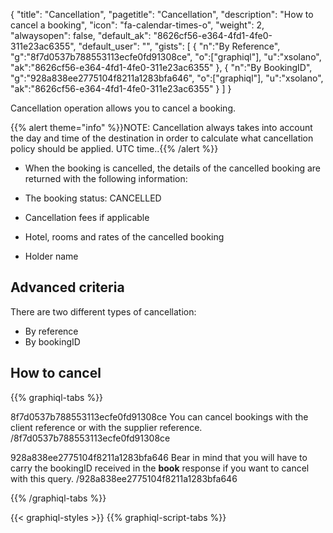 {
"title": "Cancellation",
"pagetitle": "Cancellation",
"description": "How to cancel a booking",
"icon": "fa-calendar-times-o",
"weight": 2,
"alwaysopen": false,
"default_ak": "8626cf56-e364-4fd1-4fe0-311e23ac6355",
"default_user": "",
"gists": [
    {
        "n":"By Reference",
        "g":"8f7d0537b788553113ecfe0fd91308ce",
        "o":["graphiql"],
        "u":"xsolano",
        "ak":"8626cf56-e364-4fd1-4fe0-311e23ac6355"
    },
    {
        "n":"By BookingID",
        "g":"928a838ee2775104f8211a1283bfa646",
        "o":["graphiql"],
        "u":"xsolano",
        "ak":"8626cf56-e364-4fd1-4fe0-311e23ac6355"
    }
        ]
}

Cancellation operation allows you to cancel a booking.

{{% alert theme="info" %}}NOTE: Cancellation always takes into account the day and time of the destination in order to calculate what cancellation policy should be applied. UTC time..{{% /alert %}}

- When the booking is cancelled, the details of the cancelled booking are returned with the following information:

- The booking status: CANCELLED
- Cancellation fees if applicable
- Hotel, rooms and rates of the cancelled booking
- Holder name

## Advanced criteria
There are two different types of cancellation:

* By reference
* By bookingID

## How to cancel 
{{% graphiql-tabs %}}

8f7d0537b788553113ecfe0fd91308ce
You can cancel bookings with the client reference or with the supplier reference.
/8f7d0537b788553113ecfe0fd91308ce

928a838ee2775104f8211a1283bfa646
Bear in mind that you will have to carry the bookingID received in the **book** response if you want to cancel with this query.
/928a838ee2775104f8211a1283bfa646

{{% /graphiql-tabs %}}

{{< graphiql-styles >}}
{{% graphiql-script-tabs %}}
